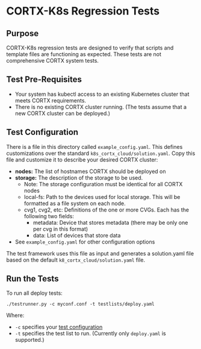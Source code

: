 # CORTX-K8s Regression Tests

## Purpose
CORTX-K8s regression tests are designed to verify that scripts and
template files are functioning as expected.  These tests are not
comprehensive CORTX system tests.

## Test Pre-Requisites
* Your system has kubectl access to an existing Kubernetes cluster that meets CORTX requirements.
* There is no existing CORTX cluster running.  (The tests assume that a new CORTX cluster can be deployed.)

## Test Configuration
There is a file in this directory called `example_config.yaml`.  This defines customizations
over the standard `k8s_cortx_cloud/solution.yaml`.  Copy this file and customize it to
describe your desired CORTX cluster:

* **nodes:** The list of hostnames CORTX should be deployed on
* **storage:** The description of the storage to be used.
  * Note: The storage configuration must be identical for all CORTX nodes
  * local-fs: Path to the devices used for local storage.  This will be formatted as a file system on each node.
  * cvg1, cvg2, etc: Definitions of the one or more CVGs.  Each has the following two fields:
    * metadata: Device that stores metadata (there may be only one per cvg in this format)
    * data: List of devices that store data
* See `example_config.yaml` for other configuration options

The test framework uses this file as input and generates a solution.yaml file based on the
default `k8_cortx_cloud/solution.yaml` file.

## Run the Tests
To run all deploy tests:
```text
./testrunner.py -c myconf.conf -t testlists/deploy.yaml
```
Where:
* `-c` specifies your [test configuration](#test-configuration)
* `-t` specifies the test list to run.  (Currently only `deploy.yaml` is supported.)
